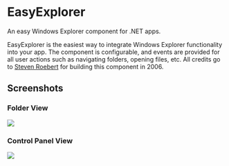 # EasyExplorer
An easy Windows Explorer component for .NET apps.

EasyExplorer is the easiest way to integrate Windows Explorer functionality into your app. The component is configurable, and events are provided for all user actions such as navigating folders, opening files, etc. All credits go to [Steven Roebert](http://www.codeproject.com/Articles/15059/C-File-Browser) for building this component in 2006.

## Screenshots

### Folder View

![](https://github.com/hgupta9/EasyExplorer/raw/master/Website/ee2.png)

### Control Panel View

![](https://github.com/hgupta9/EasyExplorer/raw/master/Website/ee1.png)
